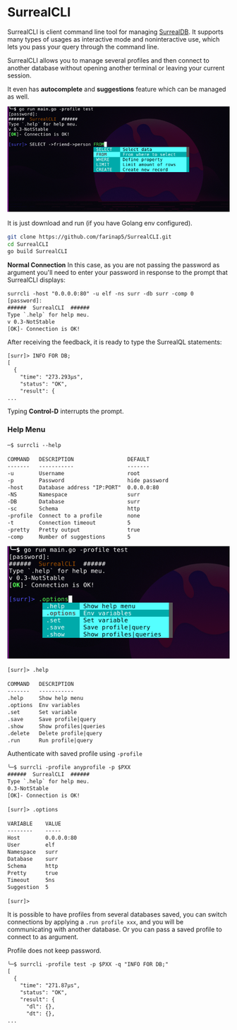 # SurrealCLI

SurrealCLI is client command line tool for managing [SurrealDB](https://surrealdb.com/). It supports many types of usages as interactive mode and noninteractive use, which lets you pass your query through the command line.

SurrealCLI allows you to manage several profiles and then connect to another database without opening another terminal or leaving your current session.

It even has **autocomplete** and **suggestions** feature which can be managed as well.

![img.png](img/img.png)

It is just download and run (if you have Golang env configured).
```bash
git clone https://github.com/farinap5/SurrealCLI.git
cd SurrealCLI
go build SurrealCLI
```
**Normal Connection**
In this case, as you are not passing the password as argument you'll need to enter your password in response to the prompt that SurrealCLI displays:
```
surrcli -host "0.0.0.0:80" -u elf -ns surr -db surr -comp 0              
[password]: 
######  SurrealCLI  ######
Type `.help` for help meu.
v 0.3-NotStable
[OK]- Connection is OK!
```
After receiving the feedback, it is ready to type the SurrealQL statements:
```
[surr]> INFO FOR DB;
[
  {
    "time": "273.293µs",
    "status": "OK",
    "result": {
...
```
Typing **Control-D** interrupts the prompt.

### Help Menu
```
─$ surrcli --help

COMMAND   DESCRIPTION                 DEFAULT
-------   -----------                 -------
-u        Username                    root
-p        Password                    hide password
-host     Database address "IP:PORT"  0.0.0.0:80
-NS       Namespace                   surr
-DB       Database                    surr
-sc       Schema                      http
-profile  Connect to a profile        none
-t        Connection timeout          5
-pretty   Pretty output               true
-comp     Number of suggestions       5
```

![img.png](img/img1.png)

```
[surr]> .help

COMMAND   DESCRIPTION
-------   -----------
.help     Show help menu
.options  Env variables
.set      Set variable
.save     Save profile|query
.show     Show profiles|queries
.delete   Delete profile|query
.run      Run profile|query
```


Authenticate with saved profile using `-profile`
```
╰─$ surrcli -profile anyprofile -p $PXX
######  SurrealCLI  ######
Type `.help` for help meu.
0.3-NotStable
[OK]- Connection is OK!

[surr]> .options

VARIABLE    VALUE
--------    -----
Host        0.0.0.0:80
User        elf
Namespace   surr
Database    surr
Schema      http
Pretty      true
Timeout     5ns
Suggestion  5

[surr]> 
```

It is possible to have profiles from several databases saved, you can switch connections by applying a `.run profile xxx`, and you will be communicating with another database. Or you can pass a saved profile to connect to as argument.

Profile does not keep password.
```
╰─$ surrcli -profile test -p $PXX -q "INFO FOR DB;"
[
  {
    "time": "271.87µs",
    "status": "OK",
    "result": {
      "dl": {},
      "dt": {},
...
```